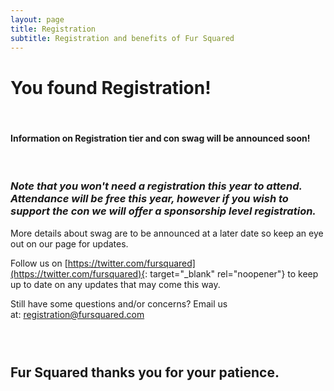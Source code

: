 ```yaml
---
layout: page
title: Registration
subtitle: Registration and benefits of Fur Squared
---
```


# You found Registration\!

&nbsp;

#### Information on Registration tier and con swag will be announced soon\!

&nbsp;

### ***Note that you won't need a registration this year to attend. Attendance will be free this year, however if you wish to support the con we will offer a sponsorship level registration.***

More details about swag are to be announced at a later date so keep an eye out on our page for updates.&nbsp;

Follow us on [https://twitter.com/fursquared](https://twitter.com/fursquared){: target="_blank" rel="noopener"} to keep up to date on any updates that may come this way.

Still have some questions and/or concerns? Email us at:&nbsp;[registration@fursquared.com](mailto:registration@fursquared.com)

### &nbsp;

## Fur Squared thanks you for your patience.&nbsp;